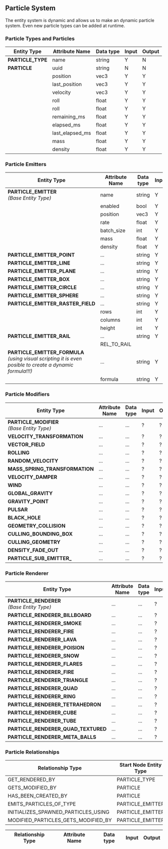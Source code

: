 ## Particle System

The entity system is dynamic and allows us to make an dynamic particle system. Even new particle types can be added at runtime.

### Particle Types and Particles

| Entity Type | Attribute Name | Data type| Input | Output |
| - | - | - | - | - |
| **PARTICLE_TYPE** | name | string | Y | N |
| **PARTICLE** | uuid | string | N | N |
| | position | vec3 | Y | Y |
| | last_position | vec3 | Y | Y |
| | velocity | vec3 | Y | Y |
| | roll | float | Y | Y |
| | roll | float | Y | Y |
| | remaining_ms | float | Y | Y |
| | elapsed_ms | float | Y | Y |
| | last_elapsed_ms | float | Y | Y |
| | mass | float | Y | Y |
| | density | float | Y | Y |

### Particle Emitters

| Entity Type | Attribute Name | Data type| Input | Output |
| - | - | - | - | - |
| **PARTICLE_EMITTER**<br>*(Base Entity Type)* | name | string | Y | N |
| | enabled | bool | Y | N |
| | position | vec3 | Y | N |
| | rate | float | Y | N |
| | batch_size | int | Y | N |
| | mass | float | Y | N |
| | density | float | Y | N |
| **PARTICLE_EMITTER_POINT** | ... | string | Y | N |
| **PARTICLE_EMITTER_LINE** | ... | string | Y | N |
| **PARTICLE_EMITTER_PLANE** | ... | string | Y | N |
| **PARTICLE_EMITTER_BOX** | ... | string | Y | N |
| **PARTICLE_EMITTER_CIRCLE** | ... | string | Y | N |
| **PARTICLE_EMITTER_SPHERE** | ... | string | Y | N |
| **PARTICLE_EMITTER_RASTER_FIELD** | ... | string | Y | N |
| | rows | int | Y | N |
| | columns | int | Y | N |
| | height | int | Y | N |
| **PARTICLE_EMITTER_RAIL** | ... | string | Y | N |
| | REL_TO_RAIL
| **PARTICLE_EMITTER_FORMULA**<br>*(using visual scripting it is even posible to create a dynamic formula!!!)* | ... | string | Y | N |
| | formula | string | Y | N |


### Particle Modifiers

| Entity Type | Attribute Name | Data type| Input | Output |
| - | - | - | - | - |
| **PARTICLE_MODIFIER**<br>*(Base Entity Type)* | ... | ... | ? | ? |
| **VELOCITY_TRANSFORMATION** | ... | ... | ? | ? |
| **VECTOR_FIELD** | ... | ... | ? | ? |
| **ROLLING** | ... | ... | ? | ? |
| **RANDOM_VELOCITY** | ... | ... | ? | ? |
| **MASS_SPRING_TRANSFORMATION** | ... | ... | ? | ? |
| **VELOCITY_DAMPER** | ... | ... | ? | ? |
| **WIND** | ... | ... | ? | ? |
| **GLOBAL_GRAVITY** | ... | ... | ? | ? |
| **GRAVITY_POINT** | ... | ... | ? | ? |
| **PULSAR** | ... | ... | ? | ? |
| **BLACK_HOLE** | ... | ... | ? | ? |
| **GEOMETRY_COLLISION** | ... | ... | ? | ? |
| **CULLING_BOUNDING_BOX** | ... | ... | ? | ? |
| **CULLING_GEOMETRY** | ... | ... | ? | ? |
| **DENSITY_FADE_OUT** | ... | ... | ? | ? |
| **PARTICLE_SUB_EMITTER_** | ... | ... | ? | ? |

### Particle Renderer

| Entity Type | Attribute Name | Data type| Input | Output |
| - | - | - | - | - |
| **PARTICLE_RENDERER**<br>*(Base Entity Type)* | ... | ... | ? | ? |
| **PARTICLE_RENDERER_BILLBOARD** | ... | ... | ? | ? |
| **PARTICLE_RENDERER_SMOKE** | ... | ... | ? | ? |
| **PARTICLE_RENDERER_FIRE** | ... | ... | ? | ? |
| **PARTICLE_RENDERER_LAVA** | ... | ... | ? | ? |
| **PARTICLE_RENDERER_POISION** | ... | ... | ? | ? |
| **PARTICLE_RENDERER_SNOW** | ... | ... | ? | ? |
| **PARTICLE_RENDERER_FLARES** | ... | ... | ? | ? |
| **PARTICLE_RENDERER_FIRE** | ... | ... | ? | ? |
| **PARTICLE_RENDERER_TRIANGLE** | ... | ... | ? | ? |
| **PARTICLE_RENDERER_QUAD** | ... | ... | ? | ? |
| **PARTICLE_RENDERER_RING** | ... | ... | ? | ? |
| **PARTICLE_RENDERER_TETRAHEDRON** | ... | ... | ? | ? |
| **PARTICLE_RENDERER_CUBE** | ... | ... | ? | ? |
| **PARTICLE_RENDERER_TUBE** | ... | ... | ? | ? |
| **PARTICLE_RENDERER_QUAD_TEXTURED** | ... | ... | ? | ? |
| **PARTICLE_RENDERER_META_BALLS** | ... | ... | ? | ? |

### Particle Relationships

| Relationship Type | Start Node Entity Type | End Node Entity Type |
| - | - | - |
| GET_RENDERED_BY | PARTICLE_TYPE | PARTICLE_RENDERER |
| GETS_MODIFIED_BY | PARTICLE | PARTICLE_MODIFIER |
| HAS_BEEN_CREATED_BY | PARTICLE | PARTICLE_EMITTER |
| EMITS_PARTICLES_OF_TYPE | PARTICLE_EMITTER | PARTICLE_TYPE |
| INITIALIZES_SPAWNED_PARTICLES_USING | PARTICLE_EMITTER | PARTICLE_INITIALIZERS |
| MODIFIED_PARTICLES_GETS_MODIFIED_BY | PARTICLE_EMITTER | PARTICLE_MODIFIERS |

| Relationship Type | Attribute Name | Data type| Input | Output |
| - | - | - | - | - |
